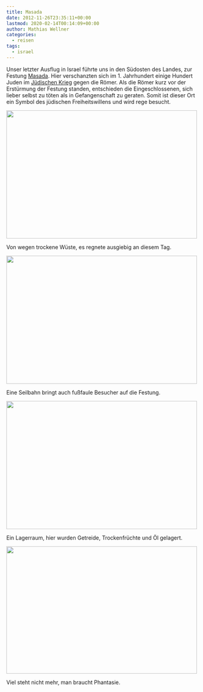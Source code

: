 ```yaml
---
title: Masada
date: 2012-11-26T23:35:11+00:00
lastmod: 2020-02-14T00:14:09+00:00
author: Mathias Wellner
categories:
  - reisen
tags:
  - israel
---
```


Unser letzter Ausflug in Israel führte uns in den Südosten des Landes, zur Festung [Masada](http://de.wikipedia.org/wiki/Masada). Hier verschanzten sich im 1. Jahrhundert einige Hundert Juden im [Jüdischen Krieg](http://de.wikipedia.org/wiki/J%C3%BCdischer_Krieg) gegen die Römer. Als die Römer kurz vor der Erstürmung der Festung standen, entschieden die Eingeschlossenen, sich lieber selbst zu töten als in Gefangenschaft zu geraten. Somit ist dieser Ort ein Symbol des jüdischen Freiheitswillens und wird rege besucht.

<!--more-->

<div style="width: 510px" class="wp-caption aligncenter">
  <img src="https://lh5.googleusercontent.com/-UgkWu-D6zH8/ULHiW4DQ_sI/AAAAAAAAAyg/itM--eOy86w/s800/MW_20121123_3333.jpg" height="335" width="500" />
  
  <p class="wp-caption-text">
    Von wegen trockene Wüste, es regnete ausgiebig an diesem Tag.<br />
  </p>
</div>

<div style="width: 510px" class="wp-caption aligncenter">
  <img src="https://lh3.googleusercontent.com/-IWRWrufDM_E/ULHiXoBvVzI/AAAAAAAAAyw/2ADfAG26nxw/s800/MW_20121123_3339.jpg" height="335" width="500" />
  
  <p class="wp-caption-text">
    Eine Seilbahn bringt auch fußfaule Besucher auf die Festung.<br />
  </p>
</div>

<div style="width: 510px" class="wp-caption aligncenter">
  <img src="https://lh6.googleusercontent.com/-nkfCvDNyll8/ULHiYubiTjI/AAAAAAAAAzI/RFQrbDYhMXE/s800/MW_20121123_3349.jpg" height="335" width="500" />
  
  <p class="wp-caption-text">
    Ein Lagerraum, hier wurden Getreide, Trockenfrüchte und Öl gelagert.<br />
  </p>
</div>

<div style="width: 510px" class="wp-caption aligncenter">
  <img src="https://lh6.googleusercontent.com/-G3aNT6IhrrE/ULHiZvEGNcI/AAAAAAAAAzk/LnL3u1J_-OU/s800/MW_20121123_3355.jpg" height="333" width="500" />
  
  <p class="wp-caption-text">
    Viel steht nicht mehr, man braucht Phantasie.<br />
  </p>
</div>
